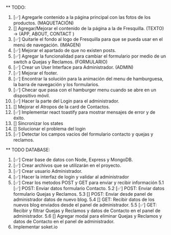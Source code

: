 ** TODO:
1. [✅] Agregarle contenido a la página principal con las fotos de los productos. (MAQUETACIÓN)
2. [] Agregar/Mejorar el contenido de la página a la de Fresquilla. (TEXTO) -> (APP, ABOUT, CONTACT )
3. [✅] Quitarle el fondo al logo de Fresquilla para que se pueda usar en el menú de navegación. (IMAGEN)
4. [✅] Mejorar el apartado de que no existen posts.
5. [✅] Agregar la funcionalidad para cambiar el formulario por medio de un switch a Quejas y Reclamos. (FORMULARIO)
6. [✅] Crear un User Interface para Administrador. (ADMIN)
7. [✅] Mejorar el footer.
8. [✅] Encontrar la solución para la animación del menu de hamburguesa, la barra de navegación y los formularios.
9. [✅] Checar que pasa con el hamburger menu cuando se abre en un dispositivo móvil.
10. [✅] Hacer la parte del Login para el administrador.
11. [] Mejorar el Atropos de la card de Contactos.
12. [✅] Implementar react toastify para mostrar mensajes de error y de éxito.
13. [] Sincronizar los states
14. [] Solucionar el problema del login
15. [✅] Detectar los campos vacios del formulario contacto y quejas y reclamos.

** TODO DATABASE:
1. [✅] Crear base de datos con Node, Express y MongoDB.
2. [✅] Crear archivos que se utilizarán en el proyecto.
3. [✅] Crear usuario Administrador.
4. [✅] Hacer la interfaz de login y validar al administrador
5. [✅] Crear los metodos POST y GET para enviar y recibir información
  5.1 [✅] POST: Enviar datos formulario Contacto.
  5.2 [✅] POST: Enviar datos formulario Quejas y Reclamos.
  5.3 [] POST: Enviar desde panel de administrador datos de nuevo blog.
  5.4 [] GET: Recibir datos de los nuevos blog enviados desde el panel de administrador.
  5.5 [✅] GET: Recibir y filtrar Quejas y Reclamos y datos de Contacto en el panel de administrador.
  5.6 [] Agregar modal para eliminar Quejas y Reclamos y datos de Contacto en el panel de administrador.
6. Implementar soket.io